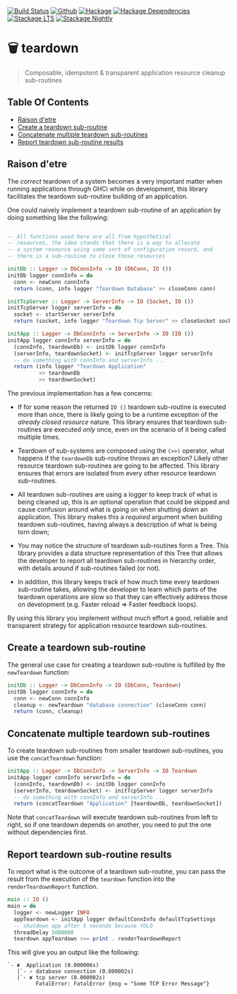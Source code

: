 [![Build Status](https://travis-ci.org/roman/Haskell-teardown.svg?branch=master)](https://travis-ci.org/roman/Haskell-teardown)
[![Github](https://img.shields.io/github/commits-since/roman/haskell-teardown/v0.1.0.1.svg)](https://img.shields.io/github/commits-since/roman/haskell-teardown/v0.1.0.1.svg)
[![Hackage](https://img.shields.io/hackage/v/teardown.svg)](https://img.shields.io/hackage/v/teardown.svg)
[![Hackage Dependencies](https://img.shields.io/hackage-deps/v/teardown.svg)](http://packdeps.haskellers.com/feed?needle=teardown)
[![Stackage LTS](http://stackage.org/package/teardown/badge/lts)](http://stackage.org/lts/package/teardown)
[![Stackage Nightly](http://stackage.org/package/teardown/badge/nightly)](http://stackage.org/nightly/package/teardown)
# 🗑️  teardown

> Composable, idempotent & transparent application resource cleanup sub-routines

## Table Of Contents

* [Raison d'etre](#raison-detre)
* [Create a teardown sub-routine](#create-a-teardown-sub-routine)
* [Concatenate multiple teardown sub-routines](#concatenate-multiple-teardown-sub-routines)
* [Report teardown sub-routine results](#report-teardown-sub-routine-tree-with-results)

## Raison d'etre

The _correct_ teardown of a system becomes a very important matter when running
applications through GHCi while on development, this library facilitates the
teardown sub-routine building of an application.

One could naively implement a teardown sub-routine of an application by doing
something like the following:

```haskell

-- All functions used here are all from hypothetical
-- resources, the idea stands that there is a way to allocate
-- a system resource using some sort of configuration record, and
-- there is a sub-routine to close those resources

initDb :: Logger -> DbConnInfo -> IO (DbConn, IO ())
initDb logger connInfo = do
  conn <- newConn connInfo
  return (conn, info logger "Teardown Database" >> closeConn conn)

initTcpServer :: Logger -> ServerInfo -> IO (Socket, IO ())
initTcpServer logger serverInfo = do
  socket <- startServer serverInfo
  return (socket, info logger "Teardown Tcp Server" >> closeSocket socket)

initApp :: Logger -> DbConnInfo -> ServerInfo -> IO (IO ())
initApp logger connInfo serverInfo = do
  (connInfo, teardownDb) <- initDb logger connInfo
  (serverInfo, teardownSocket) <- initTcpServer logger serverInfo
  -- do something with connInfo and serverInfo ...
  return (info logger "Teardown Application"
          >> teardownDb
          >> teardownSocket)
```

The previous implementation has a few concerns:

* If for some reason the returned `IO ()` teardown sub-routine is executed more
  than once, there is likely going to be a runtime exception of the _already
  closed resource_ nature. This library ensures that teardown sub-routines are
  executed _only_ once, even on the scenario of it being called multiple times.

* Teardown of sub-systems are composed using the `(>>)` operator, what happens
  if the `teardownDb` sub-routine throws an exception? Likely other resource
  teardown sub-routines are going to be affected. This library ensures that
  errors are isolated from every other resource teardown sub-routines.

* All teardown sub-routines are using a logger to keep track of what is being
  cleaned up, this is an optional operation that could be skipped and cause
  confusion around what is going on when shutting down an application. This
  library makes this a _required_ argument when building teardown sub-routines,
  having always a description of what is being torn down;

* You may notice the structure of teardown sub-routines form a Tree. This
  library provides a data structure representation of this Tree that allows the
  developer to report all teardown sub-routines in hierarchy order, with details
  around if sub-routines failed (or not).

* In addition, this library keeps track of how much time every teardown
  sub-routine takes, allowing the developer to learn which parts of the teardown
  operations are slow so that they can effectively address those on development
  (e.g. Faster reload => Faster feedback loops).

By using this library you implement without much effort a good, reliable and
transparent strategy for application resource teardown sub-routines.

## Create a teardown sub-routine

The general use case for creating a teardown sub-routine is fulfilled by the
`newTeardown` function:

```haskell
initDb :: Logger -> DbConnInfo -> IO (DbConn, Teardown)
initDb logger connInfo = do
  conn <- newConn connInfo
  cleanup <- newTeardown "database connection" (closeConn conn)
  return (conn, cleanup)
```
## Concatenate multiple teardown sub-routines

To create teardown sub-routines from smaller teardown sub-routines, you use the
`concatTeardown` function:

```haskell
initApp :: Logger -> DbConnInfo -> ServerInfo -> IO Teardown
initApp logger connInfo serverInfo = do
  (connInfo, teardownDb) <- initDb logger connInfo
  (serverInfo, teardownSocket) <- initTcpServer logger serverInfo
  -- do something with connInfo and serverInfo ...
  return (concatTeardown "Application" [teardownDb, teardownSocket])
```

Note that `concatTeardown` will execute teardown sub-routines from left to
right, so if one teardown depends on another, you need to put the one
without dependencies first.

## Report teardown sub-routine results

To report what is the outcome of a teardown sub-routine, you can pass the result
from the execution of the `teardown` function into the `renderTeardownReport`
function.

```haskell
main :: IO ()
main = do
  logger <- newLogger INFO
  appTeardown <- initApp logger defaultConnInfo defaultTcpSettings
  -- shutdown app after 5 seconds because YOLO
  threadDelay 5000000
  teardown appTeardown >>= print . renderTeardownReport
```

This will give you an output like the following:

```text
`- ✘  Application (0.000006s)
   |`- ✓ database connection (0.000002s)
   |`- ✘ tcp server (0.000002s)
         FatalError: FatalError {msg = "Some TCP Error Message"}
```
